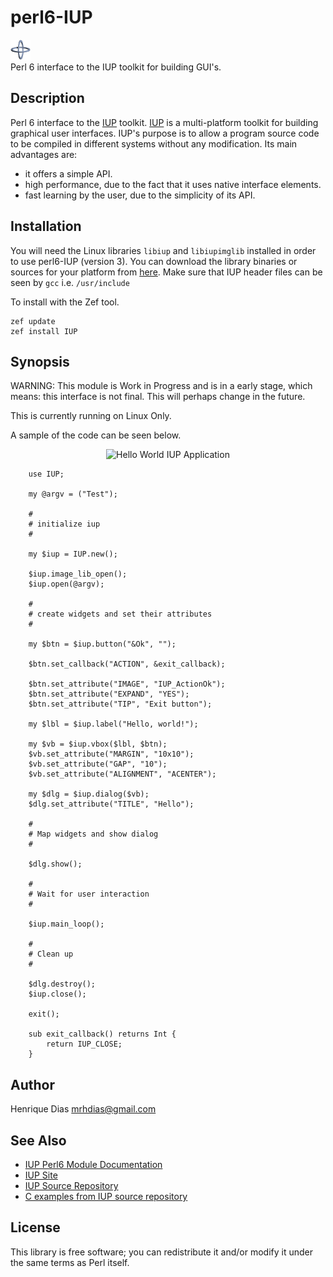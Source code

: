 perl6-IUP
=========

![IUP Logo](logotype/logo_32x32.png)  
Perl 6 interface to the IUP toolkit for building GUI's.

Description
-----------
Perl 6 interface to the [IUP][2] toolkit. [IUP][2] is a multi-platform toolkit for
building graphical user interfaces. IUP's purpose is to allow a program
source code to be compiled in different systems without any modification.
Its main advantages are:

* it offers a simple API.
* high performance, due to the fact that it uses native interface elements.
* fast learning by the user, due to the simplicity of its API.

Installation
------------
You will need the Linux libraries `libiup` and `libiupimglib` installed
in order to use perl6-IUP (version 3). You can download the library binaries
or sources for your platform from [here][5].
Make sure that IUP header files can be seen by `gcc` i.e. `/usr/include`

To install with the Zef tool.

	zef update
	zef install IUP

Synopsis
--------
WARNING: This module is Work in Progress and is in a early stage, which means:
this interface is not final. This will perhaps change in the future.  

This is currently running on Linux Only.  

A sample of the code can be seen below.

<p align="center">
<img src="https://raw.github.com/mrhdias/perl6-IUP/master/examples/images/widgets.png" alt="Hello World IUP Application"/>
</p>

```Perl6
	use IUP;

	my @argv = ("Test");

	#
	# initialize iup
	#

	my $iup = IUP.new();

	$iup.image_lib_open();
	$iup.open(@argv);

	#
	# create widgets and set their attributes
	#

	my $btn = $iup.button("&Ok", "");

	$btn.set_callback("ACTION", &exit_callback);

	$btn.set_attribute("IMAGE", "IUP_ActionOk");
	$btn.set_attribute("EXPAND", "YES");
	$btn.set_attribute("TIP", "Exit button");

	my $lbl = $iup.label("Hello, world!");

	my $vb = $iup.vbox($lbl, $btn);
	$vb.set_attribute("MARGIN", "10x10");
	$vb.set_attribute("GAP", "10");
	$vb.set_attribute("ALIGNMENT", "ACENTER");

	my $dlg = $iup.dialog($vb);
	$dlg.set_attribute("TITLE", "Hello");

	#
	# Map widgets and show dialog
	#

	$dlg.show();

	#
	# Wait for user interaction
	#

	$iup.main_loop();

	#
	# Clean up
	#

	$dlg.destroy();
	$iup.close();

	exit();

	sub exit_callback() returns Int {
		return IUP_CLOSE;
	}
```
Author
------
Henrique Dias <mrhdias@gmail.com>

See Also
--------
* [IUP Perl6 Module Documentation][1]
* [IUP Site][2]  
* [IUP Source Repository][3]
* [C examples from IUP source repository][4]

License
-------

This library is free software; you can redistribute it and/or modify it under the same terms as Perl itself.

[1]: lib/IUP.pod "IUP Perl6 Module Documentation"
[2]: http://www.tecgraf.puc-rio.br/iup/ "IUP - Portable User Interface"
[3]: http://iup.cvs.sourceforge.net/viewvc/iup/iup/ "IUP Source Repository"
[4]: http://iup.cvs.sourceforge.net/viewvc/iup/iup/test/ "C examples from IUP source repository"
[5]: http://sourceforge.net/projects/iup/files/3.7/ "IUP Downloads"
